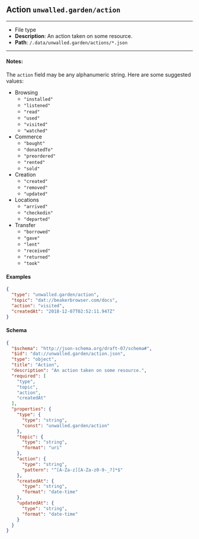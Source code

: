 ## Action `unwalled.garden/action`

---

 - File type
 - **Description**: An action taken on some resource.
 - **Path**: `/.data/unwalled.garden/actions/*.json`

---

#### Notes:

The `action` field may be any alphanumeric string. Here are some suggested values:

 - Browsing
   - `"installed"`
   - `"listened"`
   - `"read"`
   - `"used"`
   - `"visited"`
   - `"watched"`
 - Commerce
   - `"bought"`
   - `"donatedTo"`
   - `"preordered"`
   - `"rented"`
   - `"sold"`
 - Creation
   - `"created"`
   - `"removed"`
   - `"updated"`
 - Locations
   - `"arrived"`
   - `"checkedin"`
   - `"departed"`
 - Transfer
   - `"borrowed"`
   - `"gave"`
   - `"lent"`
   - `"received"`
   - `"returned"`
   - `"took"`

#### Examples

```json
{
  "type": "unwalled.garden/action",
  "topic": "dat://beakerbrowser.com/docs",
  "action": "visited",
  "createdAt": "2018-12-07T02:52:11.947Z"
}
```

#### Schema

```json
{
  "$schema": "http://json-schema.org/draft-07/schema#",
  "$id": "dat://unwalled.garden/action.json",
  "type": "object",
  "title": "Action",
  "description": "An action taken on some resource.",
  "required": [
    "type",
    "topic",
    "action",
    "createdAt"
  ],
  "properties": {
    "type": {
      "type": "string",
      "const": "unwalled.garden/action"
    },
    "topic": {
      "type": "string",
      "format": "uri"
    },
    "action": {
      "type": "string",
      "pattern": "^[A-Za-z][A-Za-z0-9-_?]*$"
    },
    "createdAt": {
      "type": "string",
      "format": "date-time"
    },
    "updatedAt": {
      "type": "string",
      "format": "date-time"
    }
  }
}
```